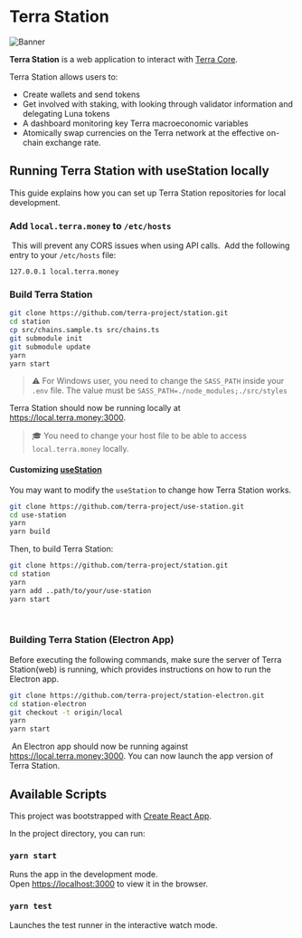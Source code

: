 # Terra Station

![Banner](Logo.png)

**Terra Station** is a web application to interact with [Terra Core](https://github.com/terra-project/core).

Terra Station allows users to:

- Create wallets and send tokens
- Get involved with staking, with looking through validator information and delegating Luna tokens
- A dashboard monitoring key Terra macroeconomic variables
- Atomically swap currencies on the Terra network at the effective on-chain exchange rate.

## Running Terra Station with useStation locally

This guide explains how you can set up Terra Station repositories for local development.
​
### Add `local.terra.money` to `/etc/hosts`
​
This will prevent any CORS issues when using API calls.
​
Add the following entry to your `/etc/hosts` file:
​
```
127.0.0.1 local.terra.money
```

### Build Terra Station

```sh
git clone https://github.com/terra-project/station.git
cd station
cp src/chains.sample.ts src/chains.ts
git submodule init
git submodule update
yarn
yarn start
```

> :warning: For Windows user, you need to change the `SASS_PATH` inside your `.env` file.
> The value must be `SASS_PATH=./node_modules;./src/styles`

Terra Station should now be running locally at https://local.terra.money:3000.

> :mortar_board: You need to change your host file to be able to access `local.terra.money` locally.

#### Customizing [useStation](https://github.com/terra-project/use-station)

You may want to modify the `useStation` to change how Terra Station works.
​
```sh
git clone https://github.com/terra-project/use-station.git
cd use-station
yarn
yarn build
```

Then, to build Terra Station:

```sh
git clone https://github.com/terra-project/station.git
cd station
yarn
yarn add ..path/to/your/use-station
yarn start
```
​
### Building Terra Station (Electron App)

Before executing the following commands, make sure the server of Terra Station(web)
is running, which provides instructions on how to run the Electron app.
​
```sh
git clone https://github.com/terra-project/station-electron.git
cd station-electron
git checkout -t origin/local
yarn
yarn start
```
​
An Electron app should now be running against https://local.terra.money:3000.
You can now launch the app version of Terra Station.

## Available Scripts

This project was bootstrapped with [Create React App](https://github.com/facebook/create-react-app).

In the project directory, you can run:

### `yarn start`

Runs the app in the development mode.<br>
Open [https://localhost:3000](https://localhost:3000) to view it in the browser.

### `yarn test`

Launches the test runner in the interactive watch mode.
